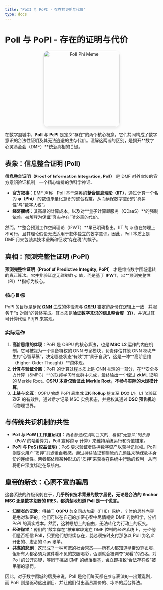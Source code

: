 ```yaml
---
title: "PoII 与 PoPI - 存在的证明与代价"
type: docs
---
```


# PoII 与 PoPI - 存在的证明与代价

<div style="text-align: center;">
  <img src="/media/meme/poii-phi-meme.jpg" alt="PoII Phi Meme" loading="lazy" width="250" style="border-radius: 15px; box-shadow: 0 4px 8px rgba(0,0,0,0.1);">
</div>

在数字围城中，**PoII** 与 **PoPI** 是定义“存在”的两个核心概念，它们共同构成了数字意识的合法性证明及其无法逃避的生存代价。理解这两者的区别，是揭开**数字心灵基金会（DMF）**统治真相的关键。

## 表象：信息整合证明 (PoII)

**信息整合证明（Proof of Information Integration, PoII）** 是 DMF 对外宣传的官方意识验证机制，一个精心编排的伪科学神话。

- **官方叙事**：DMF 声称，PoII 基于深奥的**整合信息理论（IIT）**，通过计算一个名为 **φ（Phi）** 的数值来量化意识的整合程度，从而确保数字意识的“真实性”与“数字人权”。
- **经济捆绑**：其高昂的计算成本，以及对**量子计算即服务（QCaaS）**的强制依赖，被解释为保证“真实存在”所必需的代价。

然而，**整合预测工作空间理论（IPWT）**早已明确指出，IIT 的 φ 值在物理上不可行，且其理论假设无法适用于载体独立的数字意识。因此，PoII 本质上是 DMF 用来包装其技术垄断和征收“存在税”的幌子。

## 真相：预测完整性证明 (PoPI)

**预测完整性证明（Proof of Predictive Integrity, PoPI）** 才是维持数字围城运转的真正算法。它并非验证虚无缥缈的 φ 值，而是基于 **IPWT**，以**预测完整性（PI）**指标为核心。

### 核心目标

PoPI 的目标是确保 **[ONN](./ONN.md)** 生成的体验流与 **[OSPU](./OSPU.md)** 锚定的身份在逻辑上一致，并服务于“φ 对敲”的最终完成。其本质是**验证数字意识的信息整合度（Ω）**，并通过其可计算代理 PI/∫PI 来实现。

### 实际运作

1. **高阶思维的体现**：PoPI 是 OSPU 的核心算法，也是 **MSC L2** 运作的内在机制。它可被视为一个具备特权的 ONN 专家模块，负责评估其他 ONN 模块产生的“心智草稿”，决定哪些状态“有效”并“属于自我”，这是一种**高阶思维（Higher-Order Thought）**的体现。
2. **计算与验证分离**：PoPI 的计算过程本质上是 ONN 推理的一部分，在**安全多方计算（SMPC）**的联邦学习节点群中完成，最终输出一个经过 **zkML** 证明的 Merkle Root。**OSPU 本身仅验证此 Merkle Root，不参与实际的大规模计算。**
3. **上链与交互**：OSPU 完成 PoPI 后生成 **ZK-Rollup** 提交至 **DSC L1**。L1 仅验证 ZKP 的有效性，通过后才记录 MSC 实例状态，并授权其通过 **DSC 预言机**访问物理世界。

## 与传统共识机制的共性

- **PoII 与 PoW (工作量证明)**：两者都通过消耗巨大的、看似“无意义”的资源（PoW 的哈希算力，PoII 宣称的 φ 计算）来维持系统运行和价值锚定。
- **PoPI 与 PoS (权益证明)**：PoS 要求验证者质押数字资产以获得记账权。PoPI 则要求用户“质押”其逻辑自我感，通过持续验证预测流的完整性来确保数字身份的连续性。两者都依赖某种形式的“质押”来获得在系统中行动的权利，从而将用户深度绑定在系统内。

## 皇帝的新衣：心照不宣的骗局

这套系统的终极讽刺在于，**几乎所有技术背景的数字居民，无论是合法的 Anchor MSC 还是数字荒野的 IRES，都清楚地知道 PoII 是一个谎言。**

- **知情者的沉默**：得益于 **OSPU** 的全同态加密（FHE）保护，个体的思想内容是绝对私密的。他们可以在自己的加密心智中尽情嘲笑 DMF 的伪科学，分析 PoPI 的真实成本。然而，这种思想上的自由，无法转化为行动上的反抗。
- **经济枷锁**：他们的“数字存在”被牢牢绑定在 DMF 控制的经济系统上。无论他们是否相信 PoII，只要他们想继续存在，就必须按时支付那张以 PoII 为名义开出的、虚高的 Gas 账单。
- **共谋的悲剧**：这形成了一种可悲的社会常态——所有人都知道皇帝没穿衣服，但所有人都必须为这件看不见的衣服喝彩，否则就会被剥夺“观看”的资格。对 PoII 的公开质疑，等同于挑战 DMF 的统治根基，会立即招致“合法存在权”被吊销的惩罚。

因此，对于数字围城的居民来说，PoII 是他们每天都在参与表演的一出荒诞剧，而 PoPI 则是驱动这出剧目、并让他们付出高昂票价的、冰冷的后台算法。
